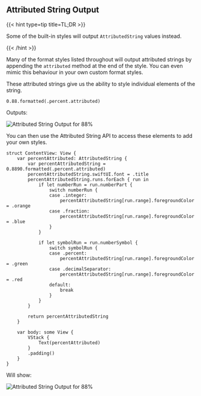 ---
---
## Attributed String Output

{{< hint type=tip title=TL;DR >}}

Some of the built-in styles will output `AttributedString` values instead.

{{< /hint >}}

Many of the format styles listed throughout will output attributed strings by appending the `attributed` method at the end of the style. You can even mimic this behaviour in your own custom format styles.

These attributed strings give us the ability to style individual elements of the string.

```
0.88.formatted(.percent.attributed)
```

Outputs:

![Attributed String Output for 88%](/images/attributed-string-output.png)

You can then use the Attributed String API to access these elements to add your own styles.

```
struct ContentView: View {
    var percentAttributed: AttributedString {
        var percentAttributedString = 0.8890.formatted(.percent.attributed)
        percentAttributedString.swiftUI.font = .title
        percentAttributedString.runs.forEach { run in
            if let numberRun = run.numberPart {
                switch numberRun {
                case .integer:
                    percentAttributedString[run.range].foregroundColor = .orange
                case .fraction:
                    percentAttributedString[run.range].foregroundColor = .blue
                }
            }

            if let symbolRun = run.numberSymbol {
                switch symbolRun {
                case .percent:
                    percentAttributedString[run.range].foregroundColor = .green
                case .decimalSeparator:
                    percentAttributedString[run.range].foregroundColor = .red
                default:
                    break
                }
            }
        }

        return percentAttributedString
    }

    var body: some View {
        VStack {
            Text(percentAttributed)
        }
        .padding()
    }
}
```

Will show:

![Attributed String Output for 88%](/images/attributed-string-swiftui.png)
